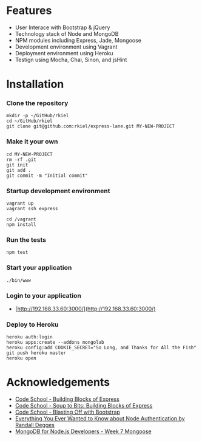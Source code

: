 # Features

* User Interace with Bootstrap & jQuery
* Technology stack of Node and MongoDB
* NPM modules including Express, Jade, Mongoose
* Development environment using Vagrant
* Deployment environment using Heroku
* Testign using Mocha, Chai, Sinon, and jsHint

# Installation

### Clone the repository

    mkdir -p ~/GitHub/rkiel
    cd ~/GitHub/rkiel
    git clone git@github.com:rkiel/express-lane.git MY-NEW-PROJECT

### Make it your own

    cd MY-NEW-PROJECT
    rm -rf .git
    git init
    git add .
    git commit -m "Initial commit"

### Startup development environment

    vagrant up
    vagrant ssh express

    cd /vagrant
    npm install

### Run the tests

    npm test

### Start your application

    ./bin/www

### Login to your application

* [http://192.168.33.60:3000/](http://192.168.33.60:3000/)

### Deploy to Heroku

    heroku auth:login
    heroku apps:create --addons mongolab
    heroku config:add COOKIE_SECRET="So Long, and Thanks for All the Fish"
    git push heroku master
    heroku open

# Acknowledgements

* [Code School - Building Blocks of Express](https://www.codeschool.com/courses/building-blocks-of-express-js)
* [Code School - Soup to Bits: Building Blocks of Express](https://www.codeschool.com/screencasts/soup-to-bits-building-blocks-of-express-js)
* [Code School - Blasting Off with Bootstrap](https://www.codeschool.com/courses/blasting-off-with-bootstrap)
* [Everything You Ever Wanted to Know about Node Authentication by Randall Degges](https://www.youtube.com/watch?v=FkPqcIJvEPk)
* [MongoDB for Node.js Developers - Week 7 Mongoose](https://university.mongodb.com/courses/M101JS/about)
